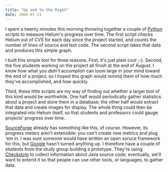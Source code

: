 ```yaml
---
title: "Up and to the Right"
date: 2004-07-21
---
```

<p>I spent a twenty minutes this morning throwing together a couple of <a href="http://www.python.org">Python</a> scripts to measure Helium's progress over time.  The first script checks Helium out of CVS for each day since the project started, and counts the number of lines of source and test code.  The second script takes that data and produces this simple graph.</p>

<p>I built this simple tool for three reasons. First, it's just plain cool ;-).  Second, the five students working on the project all finish at the end of August.  I know how what you <em>didn't</em> accomplish can loom large in your mind toward the end of a project, so I hoped this graph would remind them of how much they've accomplished, and how quickly.</p>

<p>Third, these little scripts are my way of finding out whether a larger tool of this kind would be worthwhile.  One half would periodically gather statistics about a project and store them in a database; the other half would extract that data and create images for display.  The whole thing could then be integrated into Helium itself, so that students and professors could gauge projects' progress over time.</p>

<p><a href="http://www.sf.net">SourceForge</a> already has something like this, of course.  However, its progress meters aren't extensible: you can't create new metrics and plug 'em in.  I was sure someone would have written an open soruce framework for this, but <a href="http://www.google.com">Google</a> hasn't turned anything up.  I therefore have a couple of students from the study group building a prototype. They're using <a href="http://checkstyle.sf.net">Checkstyle</a> to collect information about Java source code; eventually, we'll want to extend it so that people can use other tools, or languages, to gather data.</p>
